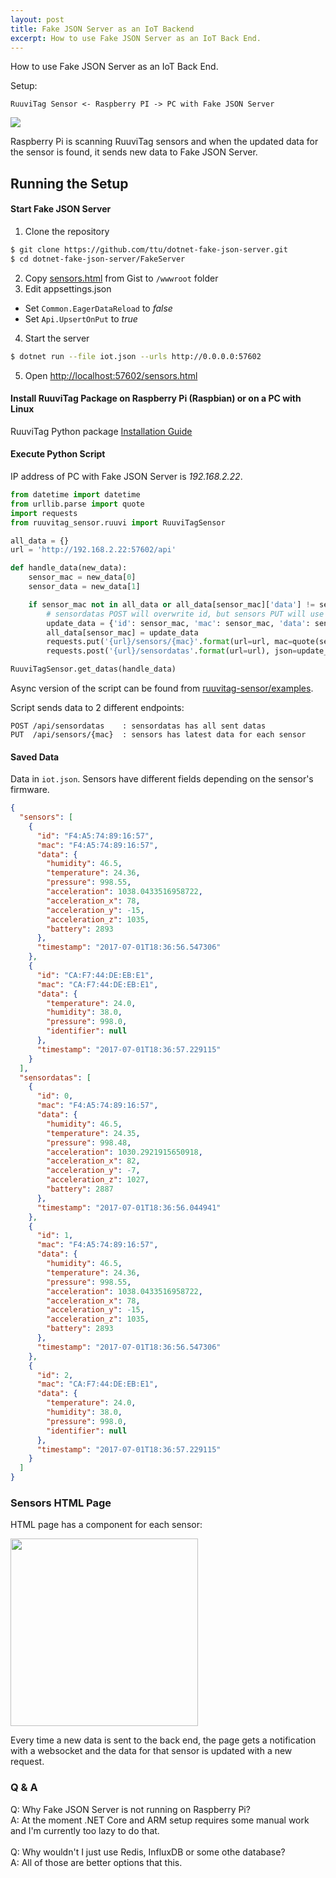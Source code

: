 ```yaml
---
layout: post
title: Fake JSON Server as an IoT Backend
excerpt: How to use Fake JSON Server as an IoT Back End.
---
```


How to use Fake JSON Server as an IoT Back End.

Setup:
```
RuuviTag Sensor <- Raspberry PI -> PC with Fake JSON Server
```

<img src="https://lh3.googleusercontent.com/6aHT-7EnYG1-tfOvH2Gavoq0YZTjotfOzO76fuWBv1uEbRVQvHqQqmtpk-My-iqTCRoCKv_KoqXCt_ptijqZ_NYpTiGf34ubJOAwhFu-9DDFlIFa9jZcGeH2pviRK0wsNaP3C_E_3raG1xeQQjlCgP4SJRRs1z2ssBgaLJEjJkpxsMMzgqQFmwayAYwJjhwiWNjxZsJhjaTHrIdq7n-RSxI-5q5XwHL4onK55WvaO7xz-06pAiHWn6X6dpWa-SrwTLRzEwFFaTJVu9QITD7KuoDWngoCCNd4wPFO1xOAviNeCO2iWFUEOu-nXc4I9uIZt0JzFMgjEPSN7QA84qWi3Z6_juMUzPn2EPwu4yEr07__3ffCRVRxSukQJIxnugFGifgOYiQDrxhLIsoZIMFMe-Dn44FK3u7UZLLtftYv9-KO62AF0KpW4YsOyMvWz9n06PaCLp13LPkqkdnghq0NgfXd9xVmoNPFXc1B8um7XVZHEyQ4ZoI3DKcLJYTWuhTfAI2aj56L9t8ToVagukOSZkTRHNerEwuWmOOaZuzrgEC7uyUtYOSZISc0c619bFiJRAKD9tUxmGT7O7bhLfGlYMDEGqXmglvpilYKJEdTAy82V2lhgKdUHkWzOIXlW43DmM7KjQg-gDBhpfSp3-nj9Hn--mQknjvVjuR9C_boTfs=w1218-h685-no" />

Raspberry Pi is scanning RuuviTag sensors and when the updated data for the sensor is found, it sends new data to Fake JSON Server.

## Running the Setup

#### Start Fake JSON Server


1. Clone the repository
```sh
$ git clone https://github.com/ttu/dotnet-fake-json-server.git
$ cd dotnet-fake-json-server/FakeServer
```
2. Copy [sensors.html](https://gist.github.com/ttu/427d817742ccea339d7c9cd8833a87ce) from Gist to `/wwwroot` folder
3. Edit appsettings.json
  * Set `Common.EagerDataReload` to _false_
  * Set `Api.UpsertOnPut` to _true_
4. Start the server
```sh
$ dotnet run --file iot.json --urls http://0.0.0.0:57602
```
5. Open [http://localhost:57602/sensors.html](http://localhost:57602/sensors.html)

#### Install RuuviTag Package on Raspberry Pi (Raspbian) or on a PC with Linux

RuuviTag Python package [Installation Guide](https://github.com/ttu/ruuvitag-sensor#installation)

#### Execute Python Script

IP address of PC with Fake JSON Server is _192.168.2.22_.

```python
from datetime import datetime
from urllib.parse import quote
import requests
from ruuvitag_sensor.ruuvi import RuuviTagSensor

all_data = {}
url = 'http://192.168.2.22:57602/api'

def handle_data(new_data):
    sensor_mac = new_data[0]
    sensor_data = new_data[1]

    if sensor_mac not in all_data or all_data[sensor_mac]['data'] != sensor_data:
        # sensordatas POST will overwrite id, but sensors PUT will use it
        update_data = {'id': sensor_mac, 'mac': sensor_mac, 'data': sensor_data, 'timestamp': datetime.now().isoformat()}
        all_data[sensor_mac] = update_data
        requests.put('{url}/sensors/{mac}'.format(url=url, mac=quote(sensor_mac)), json=update_data)
        requests.post('{url}/sensordatas'.format(url=url), json=update_data)

RuuviTagSensor.get_datas(handle_data)
```

Async version of the script can be found from [ruuvitag-sensor/examples](https://github.com/ttu/ruuvitag-sensor/blob/master/examples/send_updated_async.py). 

Script sends data to 2 different endpoints:

```
POST /api/sensordatas    : sensordatas has all sent datas
PUT  /api/sensors/{mac}  : sensors has latest data for each sensor
```

#### Saved Data

Data in `iot.json`. Sensors have different fields depending on the sensor's firmware.

```json
{
  "sensors": [
    {
      "id": "F4:A5:74:89:16:57",
      "mac": "F4:A5:74:89:16:57",
      "data": {
        "humidity": 46.5,
        "temperature": 24.36,
        "pressure": 998.55,
        "acceleration": 1038.0433516958722,
        "acceleration_x": 78,
        "acceleration_y": -15,
        "acceleration_z": 1035,
        "battery": 2893
      },
      "timestamp": "2017-07-01T18:36:56.547306"
    },
    {
      "id": "CA:F7:44:DE:EB:E1",
      "mac": "CA:F7:44:DE:EB:E1",
      "data": {
        "temperature": 24.0,
        "humidity": 38.0,
        "pressure": 998.0,
        "identifier": null
      },
      "timestamp": "2017-07-01T18:36:57.229115"
    }
  ],
  "sensordatas": [
    {
      "id": 0,
      "mac": "F4:A5:74:89:16:57",
      "data": {
        "humidity": 46.5,
        "temperature": 24.35,
        "pressure": 998.48,
        "acceleration": 1030.2921915650918,
        "acceleration_x": 82,
        "acceleration_y": -7,
        "acceleration_z": 1027,
        "battery": 2887
      },
      "timestamp": "2017-07-01T18:36:56.044941"
    },
    {
      "id": 1,
      "mac": "F4:A5:74:89:16:57",
      "data": {
        "humidity": 46.5,
        "temperature": 24.36,
        "pressure": 998.55,
        "acceleration": 1038.0433516958722,
        "acceleration_x": 78,
        "acceleration_y": -15,
        "acceleration_z": 1035,
        "battery": 2893
      },
      "timestamp": "2017-07-01T18:36:56.547306"
    },
    {
      "id": 2,
      "mac": "CA:F7:44:DE:EB:E1",
      "data": {
        "temperature": 24.0,
        "humidity": 38.0,
        "pressure": 998.0,
        "identifier": null
      },
      "timestamp": "2017-07-01T18:36:57.229115"
    }
  ]
}
```

### Sensors HTML Page

HTML page has a component for each sensor:

<img src="https://lh3.googleusercontent.com/YyiVGcxikooLsrOA7gAjVrzD7T5TJh9aF-obmPDHixPsxd9fqxxlSWm_TiBWBGprPjYyTfBOU9rjHMOIhswNOcDLhmqTcgUoT-2gslTWm7ZeBqb53Ioxc59eH00WitHnPEPr6IqeDlAo0sH1oIYwu_eojvvmAMrLxx43sqaDKjxs4CzMfUiFvEv6TtUG3l9GkgtfhmxkF0V2omhO3healOVrNcMqvcklkZeWPrCVWZHrJ3I4TmDvLNDL9kWuyVW4HbhDgwnomwLfh3KrBjE4hoT_lWS1sqmYBvv0pWy552FujiaTEqAYco1Nnlu-NulENb9kM40iGkcTFj8jJvCjAXi2D52voeyOvgsRHSZE4NPExbfpoKXvlckyu_5Kd1-aEBX3nID7Wbb5-T8uaj2GWmoytdsqtCEq_sTLQYWnNveOdnEHqBAqQUaBTwfw81skSbgkbzFrG7Onpb68SyUWsdTu4pfJPYknASrsoR-9-zB0JrHGzDn0kUsoCazZk0xwqO8oVptGXN2R2MPpaSaVkLdf7oVgMW31BHXurSetTLuKIsYWmEzLML07O6R2tw3FQhuTu8OzJTOErG4q2_lgFa8A_ntDTFBpg7NhPYfBUSNlLMs6wFjuDBG-8J9OszWQyePAVdw0_Khn1gk6UK77-6axORtIm0KhtpHuAw50ELU=w498-h519-no" width="300px" />

Every time a new data is sent to the back end, the page gets a notification with a websocket and the data for that sensor is updated with a new request.

### Q & A

Q: Why Fake JSON Server is not running on Raspberry Pi?<br/>
A: At the moment .NET Core and ARM setup requires some manual work and I'm currently too lazy to do that.
<br/><br/>
Q: Why wouldn't I just use Redis, InfluxDB or some othe database?<br/>
A: All of those are better options that this.